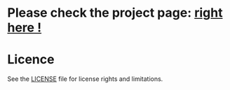 # Please check the project page: [right here !](https://jcouvy.github.io/convnet-nolearn)
# Licence
See the [LICENSE](./LICENSE) file for license rights and limitations.
